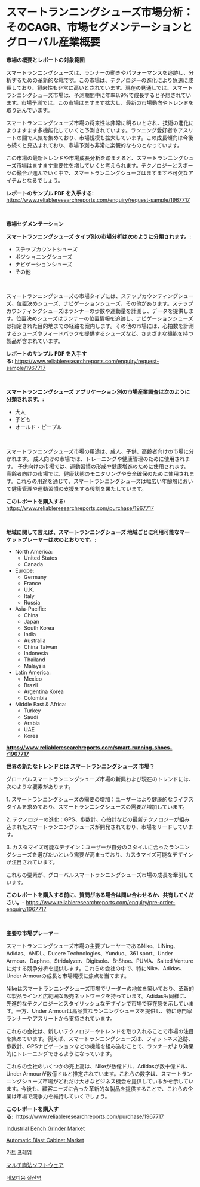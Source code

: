 <p><h1>スマートランニングシューズ市場分析：そのCAGR、市場セグメンテーションとグローバル産業概要</h1></p><p><strong>市場の概要とレポートの対象範囲</strong></p>
<p><p>スマートランニングシューズは、ランナーの動きやパフォーマンスを追跡し、分析するための革新的な靴です。この市場は、テクノロジーの進化により急速に成長しており、将来性も非常に高いとされています。現在の見通しでは、スマートランニングシューズ市場は、予測期間中に年率8.9%で成長すると予想されています。市場予測では、この市場はますます拡大し、最新の市場動向やトレンドを取り込んでいます。</p><p>スマートランニングシューズ市場の将来性は非常に明るいとされ、技術の進化によりますます多機能化していくと予測されています。ランニング愛好者やアスリートの間で人気を集めており、市場規模も拡大しています。この成長傾向は今後も続くと見込まれており、市場予測も非常に楽観的なものとなっています。</p><p>この市場の最新トレンドや市場成長分析を踏まえると、スマートランニングシューズ市場はますます重要性を増していくと考えられます。テクノロジーとスポーツの融合が進んでいく中で、スマートランニングシューズはますます不可欠なアイテムとなるでしょう。</p></p>
<p><strong>レポートのサンプル PDF を入手する:</strong> <a href="https://www.reliableresearchreports.com/enquiry/request-sample/1967717">https://www.reliableresearchreports.com/enquiry/request-sample/1967717</a></p>
<p>&nbsp;</p>
<p><strong>市場セグメンテーション</strong></p>
<p><strong>スマートランニングシューズ タイプ別の市場分析は次のように分類されます。:</strong></p>
<p><ul><li>ステップカウントシューズ</li><li>ポジショニングシューズ</li><li>ナビゲーションシューズ</li><li>その他</li></ul></p>
<p>&nbsp;</p>
<p><p>スマートランニングシューズの市場タイプには、ステップカウンティングシューズ、位置決めシューズ、ナビゲーションシューズ、その他があります。ステップカウンティングシューズはランナーの歩数や運動量を計測し、データを提供します。位置決めシューズはランナーの位置情報を追跡し、ナビゲーションシューズは指定された目的地までの経路を案内します。その他の市場には、心拍数を計測するシューズやフィードバックを提供するシューズなど、さまざまな機能を持つ製品が含まれています。</p></p>
<p><strong>レポートのサンプル PDF を入手する:</strong>&nbsp;<a href="https://www.reliableresearchreports.com/enquiry/request-sample/1967717">https://www.reliableresearchreports.com/enquiry/request-sample/1967717</a></p>
<p>&nbsp;</p>
<p><strong> スマートランニングシューズ アプリケーション別の市場産業調査は次のように分類されます。:</strong></p>
<p><ul><li>大人</li><li>子ども</li><li>オールド・ピープル</li></ul></p>
<p>&nbsp;</p>
<p><p>スマートランニングシューズ市場の用途は、成人、子供、高齢者向けの市場に分かれます。 成人向けの市場では、トレーニングや健康管理のために使用されます。 子供向けの市場では、運動習慣の形成や健康増進のために使用されます。 高齢者向けの市場では、健康状態のモニタリングや安全確保のために使用されます。これらの用途を通じて、スマートランニングシューズは幅広い年齢層において健康管理や運動習慣の支援をする役割を果たしています。</p></p>
<p><strong>このレポートを購入する:</strong>&nbsp; <a href="https://www.reliableresearchreports.com/purchase/1967717">https://www.reliableresearchreports.com/purchase/1967717</a></p>
<p>&nbsp;</p>
<p><strong>地域に関して言えば、スマートランニングシューズ 地域ごとに利用可能なマーケットプレーヤーは次のとおりです。:</strong></p>
<p><ul>
    <li>
        North America:
        <ul>
            <li>United States</li>
            <li>Canada</li>
        </ul>
    </li>
    <li>
        Europe:
        <ul>
            <li>Germany</li>
            <li>France</li>
            <li>U.K.</li>
            <li>Italy</li>
            <li>Russia</li>
        </ul>
    </li>
    <li>
        Asia-Pacific:
        <ul>
            <li>China</li>
            <li>Japan</li>
            <li>South Korea</li>
            <li>India</li>
            <li>Australia</li>
            <li>China Taiwan</li>
            <li>Indonesia</li>
            <li>Thailand</li>
            <li>Malaysia</li>
        </ul>
    </li>
    <li>
        Latin America:
        <ul>
            <li>Mexico</li>
            <li>Brazil</li>
            <li>Argentina Korea</li>
            <li>Colombia</li>
        </ul>
    </li>
    <li>
        Middle East & Africa:
        <ul>
            <li>Turkey</li>
            <li>Saudi</li>
            <li>Arabia</li>
            <li>UAE</li>
            <li>Korea</li>
        </ul>
    </li>
    </ul></p>
<p><strong><a href="https://www.reliableresearchreports.com/smart-running-shoes-r1967717">https://www.reliableresearchreports.com/smart-running-shoes-r1967717</a></strong>&nbsp;</p>
<p><strong>世界の新たなトレンドとは スマートランニングシューズ 市場？</strong></p>
<p><p>グローバルスマートランニングシューズ市場の新興および現在のトレンドには、次のような要素があります。</p><p>1. スマートランニングシューズの需要の増加：ユーザーはより健康的なライフスタイルを求めており、スマートランニングシューズの需要が増加しています。</p><p>2. テクノロジーの進化：GPS、歩数計、心拍計などの最新テクノロジーが組み込まれたスマートランニングシューズが開発されており、市場をリードしています。</p><p>3. カスタマイズ可能なデザイン：ユーザーが自分のスタイルに合ったランニングシューズを選びたいという需要が高まっており、カスタマイズ可能なデザインが注目されています。</p><p>これらの要素が、グローバルスマートランニングシューズ市場の成長を牽引しています。</p></p>
<p><strong>このレポートを購入する前に、質問がある場合は問い合わせるか、共有してください。</strong>- <a href="https://www.reliableresearchreports.com/enquiry/pre-order-enquiry/1967717">https://www.reliableresearchreports.com/enquiry/pre-order-enquiry/1967717</a></p>
<p>&nbsp;</p>
<p><strong>主要な市場プレーヤー</strong></p>
<p><p>スマートランニングシューズ市場の主要プレーヤーであるNike、LiNing、Adidas、ANDL、Ducere Technologies、Yunduo、361 sport、Under Armour、Daphne、Stridalyzer、Digitsole、B-Shoe、PUMA、Salted Ventureに対する競争分析を提供します。これらの会社の中で、特にNike、Adidas、Under Armourの成長と市場規模に焦点を当てます。</p><p>Nikeはスマートランニングシューズ市場でリーダーの地位を築いており、革新的な製品ラインと広範囲な販売ネットワークを持っています。Adidasも同様に、先進的なテクノロジーとスタイリッシュなデザインで市場で存在感を示しています。一方、Under Armourは高品質なランニングシューズを提供し、特に専門家ランナーやアスリートから支持されています。</p><p>これらの会社は、新しいテクノロジーやトレンドを取り入れることで市場の注目を集めています。例えば、スマートランニングシューズは、フィットネス追跡、歩数計、GPSナビゲーションなどの機能を組み込むことで、ランナーがより効果的にトレーニングできるようになっています。</p><p>これらの会社のいくつかの売上高は、Nikeが数億ドル、Adidasが数十億ドル、Under Armourが数億ドルと推定されています。これらの数字は、スマートランニングシューズ市場がどれだけ大きなビジネス機会を提供しているかを示しています。今後も、顧客ニーズに合った革新的な製品を提供することで、これらの企業は市場で競争力を維持していくでしょう。</p></p>
<p><strong>このレポートを購入する:</strong>&nbsp;&nbsp;<a href="https://www.reliableresearchreports.com/purchase/1967717">https://www.reliableresearchreports.com/purchase/1967717</a></p>
<p><p><a href="https://github.com/Sarissaschmalingtr6fz2739/Market-Research-Report-List-2/blob/main/industrial-bench-grinder-market.md">Industrial Bench Grinder Market</a></p><p><a href="https://github.com/jodemen/Market-Research-Report-List-2/blob/main/automatic-blast-cabinet-market.md">Automatic Blast Cabinet Market</a></p><p><a href="https://medium.com/@cleocarroll2023/%EC%B9%B4%ED%8C%85-%ED%94%84%EB%A0%88%EC%9E%84-%EC%8B%9C%EC%9E%A5-%EA%B7%9C%EB%AA%A8%EB%8A%94-%EC%A0%84-%EC%84%B8%EA%B3%84-%EC%82%B0%EC%97%85%EC%97%90%EC%84%9C-%EC%B5%9C%EA%B3%A0%EC%9D%98-%EB%A7%88%EC%BC%80%ED%8C%85-%EC%B1%84%EB%84%90%EC%9D%84-%EB%B3%B4%EC%97%AC%EC%A4%8D%EB%8B%88%EB%8B%A4-9e0f3114025d">카트 프레임</a></p><p><a href="https://medium.com/@lonnyguann/mlm%E3%82%BD%E3%83%95%E3%83%88%E3%82%A6%E3%82%A7%E3%82%A2%E3%81%AE%E5%B8%82%E5%A0%B4%E3%82%B7%E3%82%A7%E3%82%A2%E3%81%AE%E9%80%B2%E5%8C%96%E3%81%A8%E5%B8%82%E5%A0%B4%E6%88%90%E9%95%B7%E3%83%88%E3%83%AC%E3%83%B3%E3%83%892024%E5%B9%B4%E3%81%8B%E3%82%892031%E5%B9%B4%E3%81%BE%E3%81%A7-2ee7d3c0bae5">マルチ商法ソフトウェア</a></p><p><a href="https://github.com/RichardLueilwitz787/Market-Research-Report-List-1/blob/main/702132630997.md">네오디뮴 질산염</a></p></p>